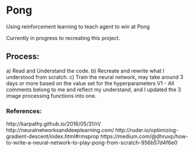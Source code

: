# Pong
Using reinforcement learning to teach agent to win at Pong

Currently in progress to recreating this project.

<h2> Process:</h2>
<p1>
<p1>  a) Read and Understand the code. </p1>
  b) Recreate and rewrite what I understood from scratch. 
  c) Train the neural network, may take around 3 days or more based on the value set for the hyperparameters
</p1>
<p1>
<p1>
 V1 - All comments belong to me and reflect my understand, and I updated the 3 image processing functions into one.  
</p1>

<h3> References: </h3>
<p1>
http://karpathy.github.io/2016/05/31/rl/
http://neuralnetworksanddeeplearning.com/
http://ruder.io/optimizing-gradient-descent/index.html#rmsprop
https://medium.com/@dhruvp/how-to-write-a-neural-network-to-play-pong-from-scratch-956b57d4f6e0
</p1>
